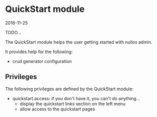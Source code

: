 QuickStart module
=================
2016-11-25



TODO...

The QuickStart module helps the user getting started with nullos admin.

It provides help for the following:

- crud generator configuration






Privileges
----------------

The following privileges are defined by the QuickStart module:

- quickstart.access: if you don't have it, you can't do anything...
    - display the quickstart links section on the left menu
    - allow access to the quickstart pages




